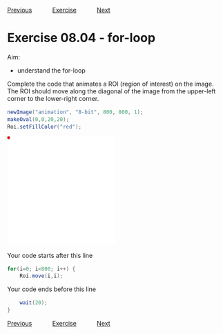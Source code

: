 [Previous](./ans08-03.md) &nbsp;&nbsp;&nbsp;&nbsp;&nbsp;&nbsp;&nbsp;&nbsp;&nbsp;&nbsp;     [Exercise](../ex/ex08-04.md) &nbsp;&nbsp;&nbsp;&nbsp;&nbsp;&nbsp;&nbsp;&nbsp;&nbsp;&nbsp; [Next](./ans09-01.md)
# Exercise 08.04 - for-loop 

Aim: 
- understand the for-loop

Complete the code that animates a ROI (region of interest) on the image. 
The ROI should move along the diagonal of the image from the upper-left corner 
to the lower-right corner. 

```java
newImage("animation", "8-bit", 800, 800, 1);
makeOval(0,0,20,20);
Roi.setFillColor("red");
```
<a href="image_1619609069969.png"><img src="image_1619609069969.png" width="250" alt="animation"/></a>

Your code starts after this line 
```java
for(i=0; i<800; i++) {
	Roi.move(i,i);
```
Your code ends before this line 
```java
	wait(20);
}
```
[Previous](./ans08-03.md) &nbsp;&nbsp;&nbsp;&nbsp;&nbsp;&nbsp;&nbsp;&nbsp;&nbsp;&nbsp;     [Exercise](../ex/ex08-04.md) &nbsp;&nbsp;&nbsp;&nbsp;&nbsp;&nbsp;&nbsp;&nbsp;&nbsp;&nbsp; [Next](./ans09-01.md)
